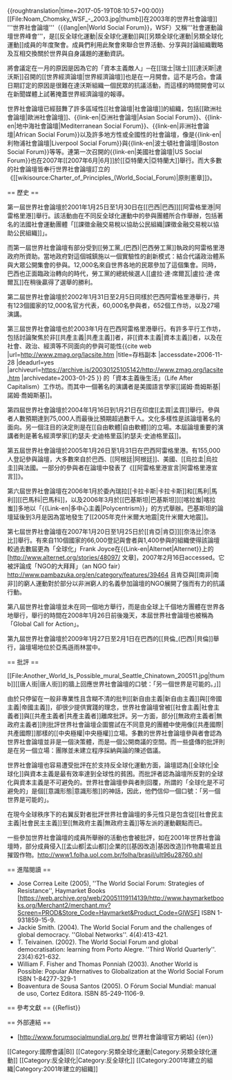 {{roughtranslation|time=2017-05-19T08:10:57+00:00}}
[[File:Noam_Chomsky_WSF_-_2003.jpg|thumb]]在2003年的世界社會論壇]]
'''世界社會論壇'''（{{lang|en|World Social Forum}}，WSF）又稱'''社會運動論壇世界峰會'''，是[[反全球化運動|反全球化運動]]與[[另類全球化運動|另類全球化運動]]成員的年度聚會。成員們利用此聚會來聯合世界活動、分享與討論組織戰略及互相交換關於世界與自身議題的運動資訊。

將會議定在一月的原因是因為它的「資本主義敵人」─在[[瑞士|瑞士]][[達沃斯|達沃斯]]召開的[[世界經濟論壇|世界經濟論壇]]也是在一月開會。這不是巧合。會議日期訂定的原因是很難在達沃斯組織一個民眾的抗議活動，而這樣的時間開會可以在新聞媒體上試著掩蓋世界經濟論壇的報導。

世界社會論壇已經鼓舞了許多區域性[[社會論壇|社會論壇]]的組織，包括[[歐洲社會論壇|歐洲社會論壇]]、{{link-en|亞洲社會論壇|Asian Social Forum}}、{{link-en|地中海社會論壇|Mediterranean Social Forum}}、{{link-en|非洲社會論壇|African Social Forum}}以及許多地方性或全國性的社會論壇，像是{{link-en|利物浦社會論壇|Liverpool Social Forum}}與{{link-en|波士頓社會論壇|Boston Social Forum}}等等。連第一次召開的{{link-en|美國社會論壇|US Social Forum}}也在2007年[[2007年6月|6月]]於[[亞特蘭大|亞特蘭大]]舉行。而大多數的社會論壇皆奉行世界社會論壇訂立的《[[wikisource:Charter_of_Principles_(World_Social_Forum)|原則憲章]]》。

== 歷史 ==

第一屆世界社會論壇於2001年1月25日至1月30日在[[巴西|巴西]][[阿雷格里港|阿雷格里港]]舉行。該活動由在不同反全球化運動中的參與團體所合作舉辦，包括著名的法國社會運動團體「[[課徵金融交易稅以協助公民組織|課徵金融交易稅以協助公民組織]]」。

而第一屆世界社會論壇有部分受到[[勞工黨_(巴西)|巴西勞工黨]]執政的阿雷格里港政府所資助。當地政府對這個城鎮施以一個實驗性的創新模式：結合代議政治體系與大眾公開集會的參與。12,000名來自世界各地的民眾參加了這個集會。同時，巴西也正面臨政治轉向的時代，勞工黨的總統候選人[[盧拉·達·席爾瓦|盧拉·達·席爾瓦]]在稍後贏得了選舉的勝利。

第二屆世界社會論壇於2002年1月31日至2月5日同樣於巴西阿雷格里港舉行，共有123個國家的12,000名官方代表，60,000名參與者，652個工作坊，以及27場演講。

第三屆世界社會論壇也於2003年1月在巴西阿雷格里港舉行。有許多平行工作坊，包括討論聚焦於非[[共產主義|共產主義]]者，非[[資本主義|資本主義]]者，以及在社會、政治、經濟等不同面向的參與可能性<ref>{{cite web |url=http://www.zmag.org/lacsite.htm |title=存档副本 |accessdate=2006-11-28 |deadurl=yes |archiveurl=https://archive.is/20030125105142/http://www.zmag.org/lacsite.htm |archivedate=2003-01-25 }}</ref> 的「資本主義後生活」（Life After Capitalism）工作坊。而其中一個著名的演講者是美國語言學家[[諾姆·喬姆斯基|諾姆·喬姆斯基]]。

第四屆世界社會論壇於2004年1月16日到1月21日在印度[[孟買|孟買]]舉行。參與者人數預期達到75,000人而最後比預期超過數千人。文化多樣性是該論壇著名的面向。另一個注目的決定則是在[[自由軟體|自由軟體]]的立場。本屆論壇重要的演講者則是著名經濟學家[[約瑟夫·史迪格里茲|約瑟夫·史迪格里茲]]。

第五屆世界社會論壇於2005年1月26日至1月31日在巴西阿雷格里港。有155,000人登記參與論壇，大多數來自於巴西、[[阿根廷|阿根廷]]、美國、[[烏拉圭|烏拉圭]]與法國。一部分的參與者在論壇中發表了《[[阿雷格里港宣言|阿雷格里港宣言]]》。

第六屆世界社會論壇在2006年1月於委內瑞拉[[卡拉卡斯|卡拉卡斯]]和[[馬利|馬利]][[巴馬科|巴馬科]]，以及2006年3月於[[巴基斯坦|巴基斯坦]][[喀拉蚩|喀拉蚩]]多地以「{{Link-en|多中心主義|Polycentrism}}」的方式舉辦。巴基斯坦的論壇延後到3月是因為當地發生了[[2005年克什米爾大地震|克什米爾大地震]]。

第七屆世界社會論壇在2007年1月20日至1月25日於[[肯亞|肯亞]][[奈洛比|奈洛比]]舉行。有來自110個國家的66,000登記與會者與1,400參與的組織使得該論壇較過去數屆更為「全球化」<ref>Frank Joyce在{{Link-en|Alternet|Alternet}}上的 [http://www.alternet.org/stories/48097/ 文章]，2007年2月16日accessed</ref>。它被評論成「NGO的大拜拜」（an NGO fair）<ref>http://www.pambazuka.org/en/category/features/39464</ref> 且肯亞與[[南非|南非]]的窮人運動對於部分以非洲窮人的名義參加論壇的NGO展開了強而有力的抗議行動。

第八屆世界社會論壇並未在同一個地方舉行，而是由全球上千個地方團體在世界各地舉行，舉行的時間在2008年1月26日前後幾天，本屆世界社會論壇也被稱為「Global Call for Action」。

第九屆世界社會論壇於2009年1月27日至2月1日在巴西的[[貝倫_(巴西)|貝倫]]舉行，論壇場地位於亞馬遜雨林當中。

== 批評 ==

[[File:Another_World_Is_Possible_mural_Seattle_Chinatown_200511.jpg|thumb]][[唐人街|唐人街]]的牆上回應世界社會論壇的口號：「另一個世界是可能的。」]]

由於只停留在一般非專業性且含糊不清的批判[[新自由主義|新自由主義]]與[[帝國主義|帝國主義]]，卻很少提供實踐的理念，世界社會論壇曾被[[社會主義|社會主義者]]與[[共產主義者|共產主義者]]離席批評。另一方面，部分[[無政府主義者|無政府主義者]]則批評世界社會論壇企圖嘗試在不同意見的團體中使用像[[共產國際|共產國際]]那樣的[[中央極權|中央極權]]立場。多數的世界社會論壇參與者會認為世界社會論壇並非是一個決策體，而是一個公開商議的空間。而一些盛傳的批評則是在另一個立場：團隊並未建立程序採納與論的陳述倡議。

世界社會論壇也容易遭受批評在於支持反全球化運動方面，論壇認為[[全球化|全球化]]與資本主義是最有效率達到全球性的貧困。而批評者認為論壇所反對的全球化與資本主義是不可避免的。世界社會論壇參與者則回覆，所謂的「全球化是不可避免的」是個[[意識形態|意識形態]]的神話，因此，他們信仰一個口號：「另一個世界是可能的」。

在現今全球秩序下的右翼反對者批評世界社會論壇的多元性只是包含從[[社會民主主義|社會民主主義]]至[[無政府主義|無政府主義]]等左派的運動觀點而已。

一些參加世界社會論壇的成員所舉辦的活動也會被批評，如在2001年世界社會論壇時，部分成員侵入[[孟山都|孟山都]]企業的[[基因改造|基因改造]]作物農場並且摧毀作物。<ref>http://www1.folha.uol.com.br/folha/brasil/ult96u28760.shl</ref>

== 進階閱讀 ==
* Jose Correa Leite (2005), ''The World Social Forum: Strategies of Resistance'', Haymarket Books [https://web.archive.org/web/20051119114139/http://www.haymarketbooks.org/Merchant2/merchant.mv?Screen=PROD&Store_Code=Haymarket&Product_Code=GIWSF] ISBN 1-931859-15-9.
* Jackie Smith. (2004). The World Social Forum and the challenges of global democracy. ''Global Networks''. 4(4):413-421.
* T. Teivainen. (2002). The World Social Forum and global democratisation: learning from Porto Alegre. ''Third World Quarterly''. 23(4):621-632.
* William F. Fisher and Thomas Ponniah (2003). Another World is Possible: Popular Alternatives to Globalization at the World Social Forum ISBN 1-84277-329-1
* Boaventura de Sousa Santos (2005). O Fórum Social Mundial: manual de uso, Cortez Editora. ISBN 85-249-1106-9.

== 參考文獻 ==
{{Reflist}}

== 外部連結 ==
* [http://www.forumsocialmundial.org.br/ 世界社會論壇官方網站] {{en}}

[[Category:國際會議|B]]
[[Category:另類全球化運動|Category:另類全球化運動]]
[[Category:反全球化|Category:反全球化]]
[[Category:2001年建立的組織|Category:2001年建立的組織]]